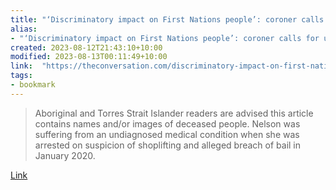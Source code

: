 ```yaml
---
title: "‘Discriminatory impact on First Nations people’: coroner calls for urgent bail reform in Veronica Nelson inquest"
alias:
- "‘Discriminatory impact on First Nations people’: coroner calls for urgent bail reform in Veronica Nelson inquest"
created: 2023-08-12T21:43:10+10:00
modified: 2023-08-13T00:11:49+10:00
link:  "https://theconversation.com/discriminatory-impact-on-first-nations-people-coroner-calls-for-urgent-bail-reform-in-veronica-nelson-inquest-198507"
tags:
- bookmark
---
```


> Aboriginal and Torres Strait Islander readers are advised this article contains names and/or images of deceased people. Nelson was suffering from an undiagnosed medical condition when she was arrested on suspicion of shoplifting and alleged breach of bail in January 2020.

[Link](https://theconversation.com/discriminatory-impact-on-first-nations-people-coroner-calls-for-urgent-bail-reform-in-veronica-nelson-inquest-198507)